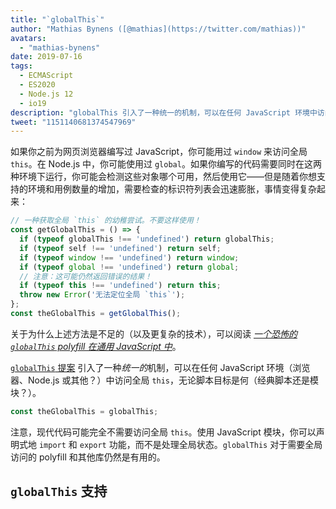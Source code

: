 ```yaml
---
title: "`globalThis`"
author: "Mathias Bynens ([@mathias](https://twitter.com/mathias))"
avatars:
  - "mathias-bynens"
date: 2019-07-16
tags:
  - ECMAScript
  - ES2020
  - Node.js 12
  - io19
description: "globalThis 引入了一种统一的机制，可以在任何 JavaScript 环境中访问全局 this，无论脚本目标如何。"
tweet: "1151140681374547969"
---
```

如果你之前为网页浏览器编写过 JavaScript，你可能用过 `window` 来访问全局 `this`。在 Node.js 中，你可能使用过 `global`。如果你编写的代码需要同时在这两种环境下运行，你可能会检测这些对象哪个可用，然后使用它——但是随着你想支持的环境和用例数量的增加，需要检查的标识符列表会迅速膨胀，事情变得复杂起来：

<!--truncate-->
```js
// 一种获取全局 `this` 的幼稚尝试。不要这样使用！
const getGlobalThis = () => {
  if (typeof globalThis !== 'undefined') return globalThis;
  if (typeof self !== 'undefined') return self;
  if (typeof window !== 'undefined') return window;
  if (typeof global !== 'undefined') return global;
  // 注意：这可能仍然返回错误的结果！
  if (typeof this !== 'undefined') return this;
  throw new Error('无法定位全局 `this`');
};
const theGlobalThis = getGlobalThis();
```

关于为什么上述方法是不足的（以及更复杂的技术），可以阅读 [_一个恐怖的 `globalThis` polyfill 在通用 JavaScript 中_](https://mathiasbynens.be/notes/globalthis)。

[`globalThis` 提案](https://github.com/tc39/proposal-global) 引入了一种*统一的*机制，可以在任何 JavaScript 环境（浏览器、Node.js 或其他？）中访问全局 `this`，无论脚本目标是何（经典脚本还是模块？）。

```js
const theGlobalThis = globalThis;
```

注意，现代代码可能完全不需要访问全局 `this`。使用 JavaScript 模块，你可以声明式地 `import` 和 `export` 功能，而不是处理全局状态。`globalThis` 对于需要全局访问的 polyfill 和其他库仍然是有用的。

## `globalThis` 支持

<feature-support chrome="71 /blog/v8-release-71#javascript-language-features"
                 firefox="65"
                 safari="12.1"
                 nodejs="12 https://twitter.com/mathias/status/1120700101637353473"
                 babel="yes https://github.com/zloirock/core-js#ecmascript-globalthis"></feature-support>
